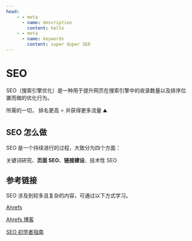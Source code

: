 ```yaml
---
head:
    - - meta
      - name: description
        content: hello
    - - meta
      - name: keywords
        content: super duper SEO
---
```


# SEO

SEO（搜索引擎优化）是一种用于提升网页在搜索引擎中的收录数量以及排序位置而做的优化行为。

所需的一切， 排名更高 ⭐ 并获得更多流量 ⛰️

## SEO 怎么做

SEO 是一个持续进行的过程，大致分为四个方面：

关键词研究、**页面 SEO**、**链接建设**、技术性 SEO

## 参考链接

SEO 涉及到较多且复杂的内容，可通过以下方式学习。

[Ahrefs](https://ahrefs.com/zh)

[Ahrefs 博客](https://ahrefs.com/blog/zh/)

[SEO 初学者指南](https://ahrefs.com/zh/seo)
